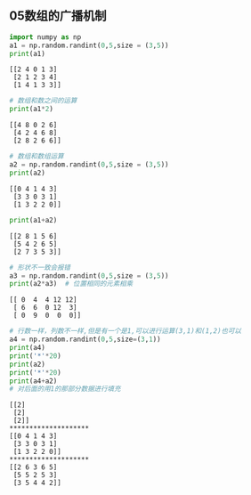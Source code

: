 ## 05数组的广播机制


```python
import numpy as np
a1 = np.random.randint(0,5,size = (3,5))
print(a1)
```

    [[2 4 0 1 3]
     [2 1 2 3 4]
     [1 4 1 3 3]]
    


```python
# 数组和数之间的运算
print(a1*2)

```

    [[4 8 0 2 6]
     [4 2 4 6 8]
     [2 8 2 6 6]]
    


```python
# 数组和数组运算
a2 = np.random.randint(0,5,size = (3,5))
print(a2)
```

    [[0 4 1 4 3]
     [3 3 0 3 1]
     [1 3 2 2 0]]
    


```python
print(a1+a2)
```

    [[2 8 1 5 6]
     [5 4 2 6 5]
     [2 7 3 5 3]]
    


```python
# 形状不一致会报错
a3 = np.random.randint(0,5,size = (3,5))
print(a2*a3)  # 位置相同的元素相乘

```

    [[ 0  4  4 12 12]
     [ 6  6  0 12  3]
     [ 0  9  0  0  0]]
    


```python
# 行数一样，列数不一样,但是有一个是1,可以进行运算(3,1)和(1,2)也可以
a4 = np.random.randint(0,5,size=(3,1)) 
print(a4)
print('*'*20)
print(a2)
print('*'*20)
print(a4+a2)
# 对后面的用1的那部分数据进行填充
```

    [[2]
     [2]
     [2]]
    ********************
    [[0 4 1 4 3]
     [3 3 0 3 1]
     [1 3 2 2 0]]
    ********************
    [[2 6 3 6 5]
     [5 5 2 5 3]
     [3 5 4 4 2]]
    


```python

```
